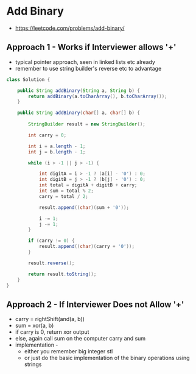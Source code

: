 # Add Binary

- https://leetcode.com/problems/add-binary/

## Approach 1 - Works if Interviewer allows '+'

- typical pointer approach, seen in linked lists etc already
- remember to use string builder's reverse etc to advantage

```java
class Solution {

    public String addBinary(String a, String b) {
        return addBinary(a.toCharArray(), b.toCharArray());
    }

    public String addBinary(char[] a, char[] b) {
        
        StringBuilder result = new StringBuilder();

        int carry = 0;

        int i = a.length - 1;
        int j = b.length - 1;

        while (i > -1 || j > -1) {

            int digitA = i > -1 ? (a[i] - '0') : 0;
            int digitB = j > -1 ? (b[j] - '0') : 0;
            int total = digitA + digitB + carry;
            int sum = total % 2;
            carry = total / 2;

            result.append((char)(sum + '0'));

            i -= 1;
            j -= 1;
        }

        if (carry != 0) {
            result.append((char)(carry + '0'));
        }

        result.reverse();

        return result.toString();
    }
}
```

## Approach 2 - If Interviewer Does not Allow '+'

- carry = rightShift(and(a, b))
- sum = xor(a, b)
- if carry is 0, return xor output
- else, again call sum on the computer carry and sum
- implementation -
  - either you remember big integer stl
  - or just do the basic implementation of the binary operations using strings
